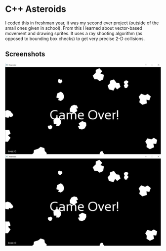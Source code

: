 # C++ Asteroids

I coded this in freshman year, it was my second ever project (outside of the small ones given in school). From this I learned about vector-based movement and drawing sprites. It uses a ray shooting algorithm (as opposed to bounding box checks) to get very precise 2-D collisions.

## Screenshots

![Alt text](screenshots/game_over.png?raw=true "Gameplay")
![Alt text](screenshots/game_over.png?raw=true "Game Over")
